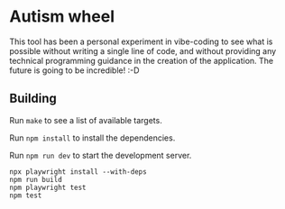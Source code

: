 # Autism wheel

This tool has been a personal experiment in vibe-coding to see what is possible
without writing a single line of code, and without providing any technical
programming guidance in the creation of the application. The future is going to
be incredible! :-D

## Building

Run `make` to see a list of available targets.

Run `npm install` to install the dependencies.

Run `npm run dev` to start the development server.

```console
npx playwright install --with-deps
npm run build
npm playwright test
npm test
```

